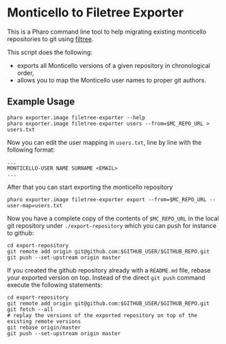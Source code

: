 Monticello to Filetree Exporter
===============================

This is a Pharo command line tool to help migrating existing monticello repositories to git using [filtree](https://github.com/dalehenrich/filetree).

This script does the following:
- exports all Monticello versions of a given repository in chronological order,
- allows you to map the Monticello user names to proper git authors.


## Example Usage

~~~
pharo exporter.image filetree-exporter --help
pharo exporter.image filetree-exporter users --from=$MC_REPO_URL > users.txt
~~~

Now you can edit the user mapping in `users.txt`, line by line with the following format:
~~~
...
MONTICELLO-USER NAME SURNAME <EMAIL>
...
~~~

After that you can start exporting the monticello repository

~~~
pharo exporter.image filetree-exporter export --from=$MC_REPO_URL --user-map=users.txt
~~~

Now you have a complete copy of the contents of `$MC_REPO_URL` in the local git repository under `./export-repository` which you can push for instance to github:
~~~
cd export-repository
git remote add origin git@github.com:$GITHUB_USER/$GITHUB_REPO.git
git push --set-upstream origin master
~~~

If you created the github repository already with a `README.md` file, rebase your exported version on top.
Instead of the direct `git push` command execute the following statements:
~~~
cd export-repository
git remote add origin git@github.com:$GITHUB_USER/$GITHUB_REPO.git
git fetch --all
# replay the versions of the exported repository on top of the existing remote versions
git rebase origin/master
git push --set-upstream origin master
~~~
